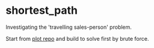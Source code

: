 # shortest_path

Investigating the 'travelling sales-person' problem.

Start from [plot repo](https://github.com/jinjagit/plot) and build to solve first by brute force.